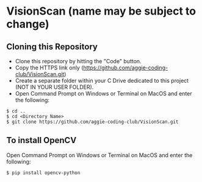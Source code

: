 # VisionScan (name may be subject to change)

## Cloning this Repository
- Clone this repository by hitting the "Code" button.
- Copy the HTTPS link only (https://github.com/aggie-coding-club/VisionScan.git)
- Create a separate folder within your C Drive dedicated to this project (NOT IN YOUR USER FOLDER).
- Open Command Prompt on Windows or Terminal on MacOS and enter the following:
```
$ cd ..
$ cd <Directory Name>
$ git clone https://github.com/aggie-coding-club/VisionScan.git
```

## To install OpenCV
Open Command Prompt on Windows or Terminal on MacOS and enter the following:
```
$ pip install opencv-python
```
